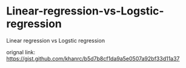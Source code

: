 # Linear-regression-vs-Logstic-regression
Linear regression vs Logstic regression

orignal link: https://gist.github.com/khanrc/b5d7b8cf1da9a5e0507a92bf33d11a37
